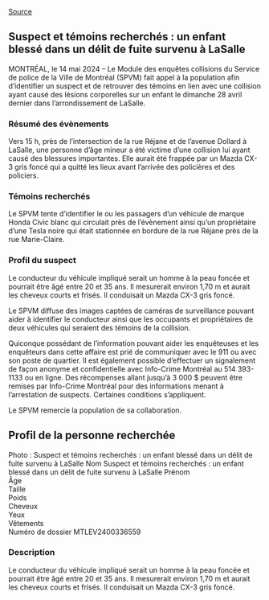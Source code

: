 [Source](https://spvm.qc.ca/fr/PersonnesRecherchees/AvisDeRecherche/540)

## Suspect et témoins recherchés : un enfant blessé dans un délit de fuite survenu à LaSalle
MONTRÉAL, le 14 mai 2024 – Le Module des enquêtes collisions du Service de police de la Ville de Montréal (SPVM) fait appel à la population afin d’identifier un suspect et de retrouver des témoins en lien avec une collision ayant causé des lésions corporelles sur un enfant le dimanche 28 avril dernier dans l’arrondissement de LaSalle. 

### Résumé des évènements 

Vers 15 h, près de l’intersection de la rue Réjane et de l’avenue Dollard à LaSalle, une personne d’âge mineur a été victime d’une collision lui ayant causé des blessures importantes. Elle aurait été frappée par un Mazda CX-3 gris foncé qui a quitté les lieux avant l’arrivée des policières et des policiers.

### Témoins recherchés 

Le SPVM tente d’identifier le ou les passagers d’un véhicule de marque Honda Civic blanc qui circulait près de l’évènement ainsi qu’un propriétaire d’une Tesla noire qui était stationnée en bordure de la rue Réjane près de la rue Marie-Claire.

### Profil du suspect

Le conducteur du véhicule impliqué serait un homme à la peau foncée et pourrait être âgé entre 20 et 35 ans. Il mesurerait environ 1,70 m et aurait les cheveux courts et frisés. Il conduisait un Mazda CX-3 gris foncé.

Le SPVM diffuse des images captées de caméras de surveillance pouvant aider à identifier le conducteur ainsi que les occupants et propriétaires de deux véhicules qui seraient des témoins de la collision.

Quiconque possédant de l’information pouvant aider les enquêteuses et les enquêteurs dans cette affaire est prié de communiquer avec le 911 ou avec son poste de quartier. Il est également possible d’effectuer un signalement de façon anonyme et confidentielle avec Info-Crime Montréal au 514 393-1133 ou en ligne. Des récompenses allant jusqu’à 3 000 $ peuvent être remises par Info-Crime Montréal pour des informations menant à l’arrestation de suspects. Certaines conditions s’appliquent. 

Le SPVM remercie la population de sa collaboration.

## Profil de la personne recherchée
Photo :  Suspect et témoins recherchés : un enfant blessé dans un délit de fuite survenu à LaSalle
Nom Suspect et témoins recherchés : un enfant blessé dans un délit de fuite survenu à LaSalle 
Prénom  
Âge  
Taille  
Poids  
Cheveux  
Yeux  
Vêtements  
Numéro de dossier MTLEV2400336559 

### Description
Le conducteur du véhicule impliqué serait un homme à la peau foncée et pourrait être âgé entre 20 et 35 ans. Il mesurerait environ 1,70 m et aurait les cheveux courts et frisés. Il conduisait un Mazda CX-3 gris foncé.
